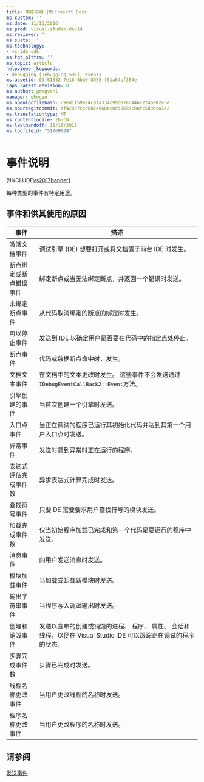 ```yaml
---
title: 事件说明 |Microsoft Docs
ms.custom: ''
ms.date: 11/15/2016
ms.prod: visual-studio-dev14
ms.reviewer: ''
ms.suite: ''
ms.technology:
- vs-ide-sdk
ms.tgt_pltfrm: ''
ms.topic: article
helpviewer_keywords:
- debugging [Debugging SDK], events
ms.assetid: 09f61652-7e16-4bb0-8055-f61a84bf384e
caps.latest.revision: 8
ms.author: gregvanl
manager: ghogen
ms.openlocfilehash: c9ed1f59624c8fa334c99be7ec44672746902a3e
ms.sourcegitcommit: af428c7ccd007e668ec0dd8697c88fc5d8bca1e2
ms.translationtype: MT
ms.contentlocale: zh-CN
ms.lasthandoff: 11/16/2018
ms.locfileid: "51769924"
---
```

# <a name="event-descriptions"></a>事件说明
[!INCLUDE[vs2017banner](../../includes/vs2017banner.md)]

每种类型的事件有特定用途。  
  
## <a name="events-and-the-reasons-for-their-use"></a>事件和供其使用的原因  
  
|事件|描述|  
|-----------|-----------------|  
|激活文档事件|调试引擎 (DE) 想要打开或将文档置于前台 IDE 时发生。|  
|断点绑定或断点错误事件|绑定断点或当无法绑定断点，并返回一个错误时发送。|  
|未绑定断点事件|从代码取消绑定的断点的绑定时发生。|  
|可以停止事件|发送到 IDE 以确定用户是否要在代码中的指定点处停止。|  
|断点事件|代码或数据断点命中时，发生。|  
|文档文本事件|在文档中的文本更改时发生。 这些事件不会发送通过`IDebugEventCallBack2::Event`方法。|  
|引擎创建的事件|当首次创建一个引擎时发送。|  
|入口点事件|当正在调试的程序已运行其初始化代码并达到其第一个用户入口点时发送。|  
|异常事件|发送时遇到异常时正在运行的程序。|  
|表达式评估完成事件数|异步表达式计算完成时发送。|  
|查找符号事件|只要 DE 需要要求用户查找符号的模块发送。|  
|加载完成事件数|仅当初始程序加载已完成和第一个代码是要运行的程序中发送。|  
|消息事件|向用户发送消息时发送。|  
|模块加载事件|当加载或卸载新模块时发送。|  
|输出字符串事件|当程序写入调试输出时发送。|  
|创建和销毁事件|发送以宣布的创建或销毁的进程、 程序、 属性、 会话和线程，以便在 Visual Studio IDE 可以跟踪正在调试的程序的状态。|  
|步骤完成事件数|步骤已完成时发送。|  
|线程名称更改事件|当用户更改线程的名称时发送。|  
|程序名称更改事件|当用户更改程序的名称时发送。|  
  
## <a name="see-also"></a>请参阅  
 [发送事件](../../extensibility/debugger/sending-events.md)

